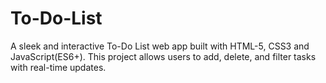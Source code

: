 # To-Do-List
A sleek and interactive To-Do List web app built with HTML-5, CSS3 and JavaScript(ES6+). This project allows users to add, delete, and filter tasks with real-time updates.
